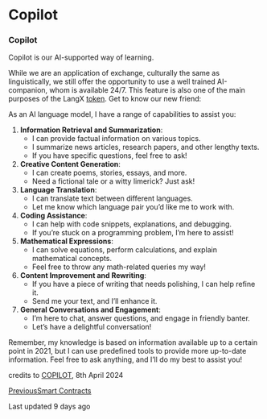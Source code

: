# Copilot

### Copilot

Copilot is our AI-supported way of learning.

While we are an application of exchange, culturally the same as linguistically, we still offer the opportunity to use a well trained AI-companion, whom is available 24/7. This feature is also one of the main purposes of the LangX [token](broken-reference). Get to know our new friend:

As an AI language model, I have a range of capabilities to assist you:

1. **Information Retrieval and Summarization**:
   * I can provide factual information on various topics.
   * I summarize news articles, research papers, and other lengthy texts.
   * If you have specific questions, feel free to ask!
2. **Creative Content Generation**:
   * I can create poems, stories, essays, and more.
   * Need a fictional tale or a witty limerick? Just ask!
3. **Language Translation**:
   * I can translate text between different languages.
   * Let me know which language pair you’d like me to work with.
4. **Coding Assistance**:
   * I can help with code snippets, explanations, and debugging.
   * If you’re stuck on a programming problem, I’m here to assist!
5. **Mathematical Expressions**:
   * I can solve equations, perform calculations, and explain mathematical concepts.
   * Feel free to throw any math-related queries my way!
6. **Content Improvement and Rewriting**:
   * If you have a piece of writing that needs polishing, I can help refine it.
   * Send me your text, and I’ll enhance it.
7. **General Conversations and Engagement**:
   * I’m here to chat, answer questions, and engage in friendly banter.
   * Let’s have a delightful conversation!

Remember, my knowledge is based on information available up to a certain point in 2021, but I can use predefined tools to provide more up-to-date information. Feel free to ask anything, and I’ll do my best to assist you!

credits to [COPILOT](broken-reference), 8th April 2024

[PreviousSmart Contracts](broken-reference)

Last updated 9 days ago
